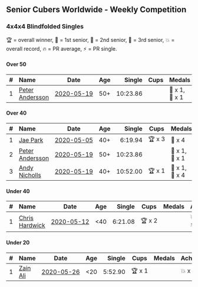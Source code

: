 ## Senior Cubers Worldwide - Weekly Competition
### 4x4x4 Blindfolded Singles

🏆 = overall winner, 🥇 = 1st senior, 🥈 = 2nd senior, 🥉 = 3rd senior, 💥 = overall record, 🔥 = PR average, ⚡ = PR single.

#### Over 50

| # | Name | Date | Age | Single | Cups | Medals | Achievements | Video |
| :--: | :-- | :--: | :--: | --: | :--: | :-- | :-- | :-- |
| 1 | [Peter Andersson](../../persons/peter_andersson/444bf.md) | [<span style="white-space: nowrap">2020-05-19</span>](2020-05-19.md) | 50+ | 10:23.86 |  | <span style="white-space: nowrap">🥇 x 1</span>, <span style="white-space: nowrap">🥈 x 1</span> | <span style="white-space: nowrap">💥 x 2</span>, <span style="white-space: nowrap">⚡ x 2</span> | [Link](https://www.facebook.com/events/2608037409484307/permalink/2612310882390293/) |

#### Over 40

| # | Name | Date | Age | Single | Cups | Medals | Achievements | Video |
| :--: | :-- | :--: | :--: | --: | :--: | :-- | :-- | :-- |
| 1 | [Jae Park](../../persons/jae_park/444bf.md) | [<span style="white-space: nowrap">2020-05-05</span>](2020-05-05.md) | 40+ | 6:19.94 | <span style="white-space: nowrap">🏆 x 3</span> | <span style="white-space: nowrap">🥇 x 4</span> | <span style="white-space: nowrap">💥 x 1</span>, <span style="white-space: nowrap">⚡ x 1</span> | [Link](https://www.facebook.com/events/2624652641189887/permalink/2625297171125434/) |
| 2 | [Peter Andersson](../../persons/peter_andersson/444bf.md) | [<span style="white-space: nowrap">2020-05-19</span>](2020-05-19.md) | 50+ | 10:23.86 |  | <span style="white-space: nowrap">🥇 x 1</span>, <span style="white-space: nowrap">🥈 x 1</span> | <span style="white-space: nowrap">💥 x 2</span>, <span style="white-space: nowrap">⚡ x 2</span> | [Link](https://www.facebook.com/events/2608037409484307/permalink/2612310882390293/) |
| 3 | [Andy Nicholls](../../persons/andy_nicholls/444bf.md) | [<span style="white-space: nowrap">2020-05-19</span>](2020-05-19.md) | 40+ | 10:52.00 | <span style="white-space: nowrap">🏆 x 1</span> | <span style="white-space: nowrap">🥇 x 1</span>, <span style="white-space: nowrap">🥈 x 4</span> | <span style="white-space: nowrap">⚡ x 1</span> | [Link](https://www.facebook.com/events/2608037409484307/permalink/2609949869293061/) |

#### Under 40

| # | Name | Date | Age | Single | Cups | Medals | Achievements | Video |
| :--: | :-- | :--: | :--: | --: | :--: | :-- | :-- | :-- |
| 1 | [Chris Hardwick](../../persons/chris_hardwick/444bf.md) | [<span style="white-space: nowrap">2020-05-12</span>](2020-05-12.md) | <40 | 6:21.08 | <span style="white-space: nowrap">🏆 x 2</span> |  | <span style="white-space: nowrap">💥 x 1</span>, <span style="white-space: nowrap">🔥 x 1</span>, <span style="white-space: nowrap">⚡ x 2</span> | [Link](https://www.facebook.com/events/367340484222677/permalink/368430654113660/) |

#### Under 20

| # | Name | Date | Age | Single | Cups | Medals | Achievements | Video |
| :--: | :-- | :--: | :--: | --: | :--: | :-- | :-- | :-- |
| 1 | [Zain Ali](../../persons/zain_ali/444bf.md) | [<span style="white-space: nowrap">2020-05-26</span>](2020-05-26.md) | <20 | 5:52.90 | <span style="white-space: nowrap">🏆 x 1</span> |  | <span style="white-space: nowrap">💥 x 1</span>, <span style="white-space: nowrap">⚡ x 1</span> | [Link](https://www.facebook.com/events/1531820936993798/permalink/1535234259985799/) |


<!-- Global site tag (gtag.js) - Google Analytics -->
<script async src="https://www.googletagmanager.com/gtag/js?id=UA-86348435-3"></script>
<script>window.dataLayer = window.dataLayer || []; function gtag() {dataLayer.push(arguments);} gtag('js', new Date()); gtag('config', 'UA-86348435-3');</script>
